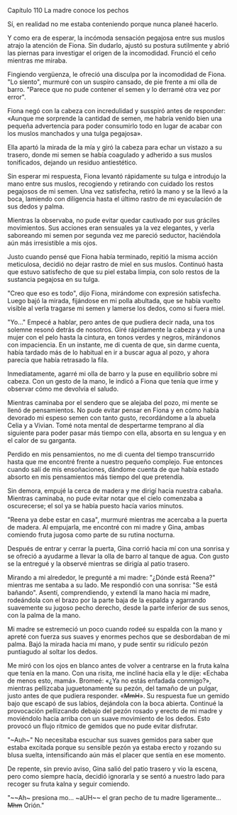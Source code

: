
Capítulo 110 La madre conoce los pechos

Sí, en realidad no me estaba conteniendo porque nunca planeé hacerlo.

Y como era de esperar, la incómoda sensación pegajosa entre sus muslos atrajo la atención de Fiona. Sin dudarlo, ajustó su postura sutilmente y abrió las piernas para investigar el origen de la incomodidad. Frunció el ceño mientras me miraba.

Fingiendo vergüenza, le ofreció una disculpa por la incomodidad de Fiona. "Lo siento", murmuré con un suspiro cansado, de pie frente a mi olla de barro. "Parece que no pude contener el semen y lo derramé otra vez por error".

Fiona negó con la cabeza con incredulidad y susspiró antes de responder: «Aunque me sorprende la cantidad de semen, me habría venido bien una pequeña advertencia para poder consumirlo todo en lugar de acabar con los muslos manchados y una tulga pegajosa».

Ella apartó la mirada de la mía y giró la cabeza para echar un vistazo a su trasero, donde mi semen se había coagulado y adherido a sus muslos tonificados, dejando un residuo antiestético.

Sin esperar mi respuesta, Fiona levantó rápidamente su tulga e introdujo la mano entre sus muslos, recogiendo y retirando con cuidado los restos pegajosos de mi semen. Una vez satisfecha, retiró la mano y se la llevó a la boca, lamiendo con diligencia hasta el último rastro de mi eyaculación de sus dedos y palma.

Mientras la observaba, no pude evitar quedar cautivado por sus gráciles movimientos. Sus acciones eran sensuales ya la vez elegantes, y verla saboreando mi semen por segunda vez me pareció seductor, haciéndola aún más irresistible a mis ojos.

Justo cuando pensé que Fiona había terminado, repitió la misma acción meticulosa, decidió no dejar rastro de miel en sus muslos. Continuó hasta que estuvo satisfecho de que su piel estaba limpia, con solo restos de la sustancia pegajosa en su tulga.

"Creo que eso es todo", dijo Fiona, mirándome con expresión satisfecha. Luego bajó la mirada, fijándose en mi polla abultada, que se había vuelto visible al verla tragarse mi semen y lamerse los dedos, como si fuera miel.

"Yo..." Empecé a hablar, pero antes de que pudiera decir nada, una tos solemne resonó detrás de nosotros. Giré rápidamente la cabeza y vi a una mujer con el pelo hasta la cintura, en tonos verdes y negros, mirándonos con impaciencia. En un instante, me di cuenta de que, sin darme cuenta, había tardado más de lo habitual en ir a buscar agua al pozo, y ahora parecía que había retrasado la fila.

Inmediatamente, agarré mi olla de barro y la puse en equilibrio sobre mi cabeza. Con un gesto de la mano, le indicó a Fiona que tenía que irme y observar cómo me devolvía el saludo.

Mientras caminaba por el sendero que se alejaba del pozo, mi mente se llenó de pensamientos. No pude evitar pensar en Fiona y en cómo había devorado mi espeso semen con tanto gusto, recordándome a la abuela Celia y a Vivian. Tomé nota mental de despertarme temprano al día siguiente para poder pasar más tiempo con ella, absorta en su lengua y en el calor de su garganta.

Perdido en mis pensamientos, no me di cuenta del tiempo transcurrido hasta que me encontré frente a nuestro pequeño complejo. Fue entonces cuando salí de mis ensoñaciones, dándome cuenta de que había estado absorto en mis pensamientos más tiempo del que pretendía.

Sin demora, empujé la cerca de madera y me dirigí hacia nuestra cabaña. Mientras caminaba, no pude evitar notar que el cielo comenzaba a oscurecerse; el sol ya se había puesto hacía varios minutos.

"Reena ya debe estar en casa", murmuré mientras me acercaba a la puerta de madera. Al empujarla, me encontré con mi madre y Gina, ambas comiendo fruta jugosa como parte de su rutina nocturna.

Después de entrar y cerrar la puerta, Gina corrió hacia mí con una sonrisa y se ofreció a ayudarme a llevar la olla de barro al tanque de agua. Con gusto se la entregué y la observé mientras se dirigía al patio trasero.

Mirando a mi alrededor, le pregunté a mi madre: "¿Dónde está Reena?" mientras me sentaba a su lado. Me respondió con una sonrisa: "Se está bañando". Asentí, comprendiendo, y extendí la mano hacia mi madre, rodeándola con el brazo por la parte baja de la espalda y agarrando suavemente su jugoso pecho derecho, desde la parte inferior de sus senos, con la palma de la mano.

Mi madre se estremeció un poco cuando rodeé su espalda con la mano y apreté con fuerza sus suaves y enormes pechos que se desbordaban de mi palma. Bajó la mirada hacia mi mano, y pude sentir su ridículo pezón puntiagudo al soltar los dedos.

Me miró con los ojos en blanco antes de volver a centrarse en la fruta kalna que tenía en la mano. Con una risita, me incliné hacia ella y le dije: «Echaba de menos esto, mamá». Bromeé: «¿Ya no estás enfadada conmigo?», mientras pellizcaba juguetonamente su pezón, del tamaño de un pulgar, justo antes de que pudiera responder. «~~MmH~~». Su respuesta fue un gemido bajo que escapó de sus labios, dejándola con la boca abierta. Continué la provocación pellizcando debajo del pezón rosado y erecto de mi madre y moviéndolo hacia arriba con un suave movimiento de los dedos. Esto provocó un flujo rítmico de gemidos que no pude evitar disfrutar.

"~Auh~" No necesitaba escuchar sus suaves gemidos para saber que estaba excitada porque su sensible pezón ya estaba erecto y rozando su blusa suelta, intensificando aún más el placer que sentía en ese momento.

De repente, sin previo aviso, Gina salió del patio trasero y vio la escena, pero como siempre hacía, decidió ignorarla y se sentó a nuestro lado para recoger su fruta kalna y seguir comiendo.

"~~Ah~ presiona mo… ~aUH~~ el gran pecho de tu madre ligeramente… ~~Mhm~~ Orión."